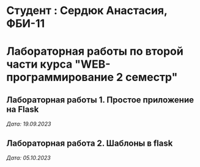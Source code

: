 
# Студент : Сердюк Анастасия, ФБИ-11

# Лабораторная работы по второй части курса "WEB- программирование 2 семестр"

## Лабораторная работы 1. Простое приложение на Flask

*Дата: 19.09.2023*


## Лабораторная работа 2. Шаблоны в flask

*Дата: 05.10.2023*

